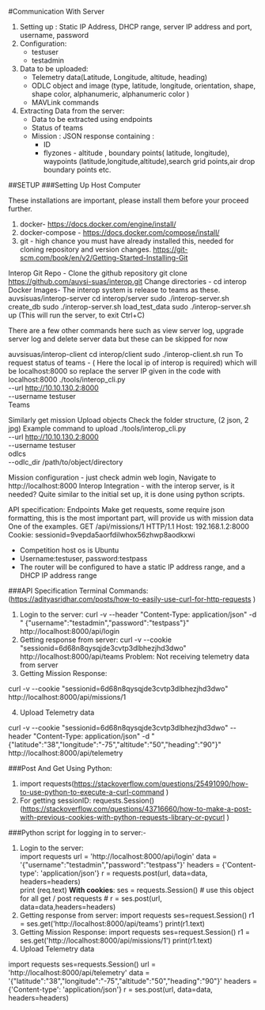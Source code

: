 #Communication With Server
1. Setting up : Static IP Address, DHCP range, server IP address and port, username, password
2. Configuration:
	* testuser
	* testadmin
3. Data to be uploaded:
	* Telemetry data(Latitude, Longitude, altitude, heading)
	* ODLC object and image (type, latitude, longitude, orientation, shape,
	  shape color, alphanumeric, alphanumeric color )
	* MAVLink commands
4. Extracting Data from the server:
	* Data to be extracted using endpoints
	* Status of teams
	* Mission : JSON response containing :
		* ID
		* flyzones - altitude , boundary points( latitude, longitude), waypoints (latitude,longitude,altitude),search grid points,air drop boundary points etc.

##SETUP
###Setting Up Host Computer

These installations are important, please install them before your proceed further.
1. docker- https://docs.docker.com/engine/install/
2. docker-compose - https://docs.docker.com/compose/install/
3. git - high chance you must have already installed this, needed for cloning repository and version changes. https://git-scm.com/book/en/v2/Getting-Started-Installing-Git


Interop Git Repo - Clone the github repository git clone https://github.com/auvsi-suas/interop.git
Change directories - cd interop
Docker Images- The interop system is release to teams as these.
auvsisuas/interop-server
cd interop/server
sudo ./interop-server.sh create_db
sudo ./interop-server.sh load_test_data
sudo ./interop-server.sh up
(This will run the server, to exit Ctrl+C)


There are a few other commands here such as view server log, upgrade server log and delete server data but these can be skipped for now


auvsisuas/interop-client
cd interop/client
sudo ./interop-client.sh run
To request status of teams - ( Here the local ip of interop is required) which will be localhost:8000 so replace the server IP given in the code with localhost:8000
./tools/interop_cli.py \
    --url http://10.10.130.2:8000 \
    --username testuser \
    Teams

Similarly get mission
Upload objects
Check the folder structure, (2 json, 2 jpg)
Example command to upload
./tools/interop_cli.py \
    --url http://10.10.130.2:8000 \
    --username testuser \
    odlcs \
    --odlc_dir /path/to/object/directory


Mission configuration - just check admin web login, Navigate to http://localhost:8000
Interop Integration - with the interop server, is it needed? Quite similar to the initial set up, it is done using python scripts.


API specification:
Endpoints
Make get requests, some require json formatting, this is the most important part, will provide us with mission data
One of the examples.
GET /api/missions/1 HTTP/1.1
Host: 192.168.1.2:8000
Cookie: sessionid=9vepda5aorfdilwhox56zhwp8aodkxwi

* Competition host os is Ubuntu
* Username:testuser, password:testpass
* The router will be configured to have a static IP address range, and a DHCP IP address range

###API Specification
Terminal Commands:(https://adityasridhar.com/posts/how-to-easily-use-curl-for-http-requests )
1. Login to the server: curl -v --header "Content-Type: application/json" -d " {\"username\":\"testadmin\",\"password\":\"testpass\"}" 
http://localhost:8000/api/login
2. Getting response from server:
curl -v --cookie "sessionid=6d68n8qysqjde3cvtp3dlbhezjhd3dwo" http://localhost:8000/api/teams
Problem: Not receiving telemetry data from server
3. Getting Mission Response:

curl -v --cookie "sessionid=6d68n8qysqjde3cvtp3dlbhezjhd3dwo" http://localhost:8000/api/missions/1

4. Upload Telemetry data

curl -v --cookie "sessionid=6d68n8qysqjde3cvtp3dlbhezjhd3dwo" --header "Content-Type: application/json" -d "{\"latitude\":\"38\",\"longitude\":\"-75\",\"altitude\":\"50\",\"heading\":\"90\"}" http://localhost:8000/api/telemetry

###Post And Get Using Python:

1. import requests(https://stackoverflow.com/questions/25491090/how-to-use-python-to-execute-a-curl-command )
2. For getting sessionID: requests.Session() (https://stackoverflow.com/questions/43716660/how-to-make-a-post-with-previous-cookies-with-python-requests-library-or-pycurl )

###Python script for logging in to server:-
1. Login to the server: 	
import requests
url = 'http://localhost:8000/api/login'
data = '{\"username\":\"testadmin\",\"password\":\"testpass\"}'
headers = {'Content-type': 'application/json'}
r = requests.post(url, data=data, headers=headers) 	 	 	
print (req.text)
**With cookies**:
ses = requests.Session()  # use this object for all get / post requests #
r = ses.post(url, data=data,headers=headers)
2. Getting response from server:
import requests
ses=request.Session()
r1 = ses.get('http://localhost:8000/api/teams')
print(r1.text)
3. Getting Mission Response:
import requests
ses=request.Session()
r1 = ses.get('http://localhost:8000/api/missions/1')
print(r1.text)
4. Upload Telemetry data
	 	 	 	
import requests
ses=requests.Session()
url = 'http://localhost:8000/api/telemetry'
data = '{\"latitude\":\"38\",\"longitude\":\"-75\",\"altitude\":\"50\",\"heading\":\"90\"}'
headers = {'Content-type': 'application/json'}
r = ses.post(url, data=data, headers=headers)


